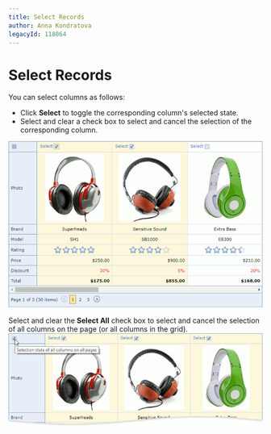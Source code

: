 ```yaml
---
title: Select Records
author: Anna Kondratova
legacyId: 118064
---
```

# Select Records
You can select columns as follows:
* Click **Select** to toggle the corresponding column's selected state. 
* Select and clear a check box to select and cancel the selection of the corresponding column.

![EUD-ASPxVerticalGrid-Selection](../../../images/img127028.png)

Select and clear the **Select All** check box to select and cancel the selection of all columns on the page (or all columns in the grid). 
![EUD-ASPxVerticalGrid-Select-All](../../../images/vertical-grid-select-all.png)